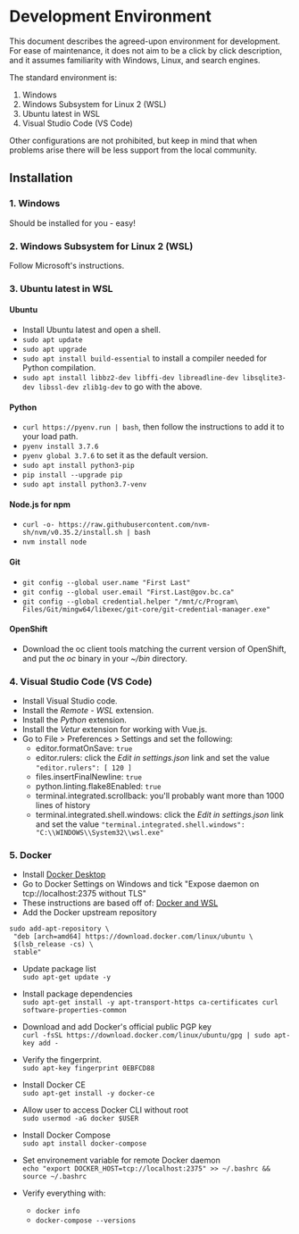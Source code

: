 # Development Environment

This document describes the agreed-upon environment for development. For ease of maintenance, it does not aim to be a
click by click description, and it assumes familiarity with Windows, Linux, and search engines.

The standard environment is:
1. Windows
2. Windows Subsystem for Linux 2 (WSL)
3. Ubuntu latest in WSL
4. Visual Studio Code (VS Code)

Other configurations are not prohibited, but keep in mind that when problems arise there will be less support from the
local community.

## Installation

### 1. Windows

Should be installed for you - easy!

### 2. Windows Subsystem for Linux 2 (WSL)

Follow Microsoft's instructions.

### 3. Ubuntu latest in WSL

#### Ubuntu

- Install Ubuntu latest and open a shell.
- `sudo apt update`
- `sudo apt upgrade`
- `sudo apt install build-essential` to install a compiler needed for Python compilation.
- `sudo apt install libbz2-dev libffi-dev libreadline-dev libsqlite3-dev libssl-dev zlib1g-dev` to go with the above.

#### Python

- `curl https://pyenv.run | bash`, then follow the instructions to add it to your load path.
- `pyenv install 3.7.6`
- `pyenv global 3.7.6` to set it as the default version.
- `sudo apt install python3-pip`
- `pip install --upgrade pip`
- `sudo apt install python3.7-venv`

#### Node.js for npm

- `curl -o- https://raw.githubusercontent.com/nvm-sh/nvm/v0.35.2/install.sh | bash`
- `nvm install node`

#### Git

- `git config --global user.name "First Last"`
- `git config --global user.email "First.Last@gov.bc.ca"`
- `git config --global credential.helper
"/mnt/c/Program\ Files/Git/mingw64/libexec/git-core/git-credential-manager.exe"`

#### OpenShift

- Download the oc client tools matching the current version of OpenShift, and put the *oc* binary in your *~/bin*
directory.

### 4. Visual Studio Code (VS Code)

- Install Visual Studio code.
- Install the *Remote - WSL* extension.
- Install the *Python* extension.
- Install the *Vetur* extension for working with Vue.js.
- Go to File > Preferences > Settings and set the following:
  - editor.formatOnSave: `true`
  - editor.rulers: click the *Edit in settings.json* link and set the value `"editor.rulers": [ 120 ]`
  - files.insertFinalNewline: `true`
  - python.linting.flake8Enabled: `true`
  - terminal.integrated.scrollback: you'll probably want more than 1000 lines of history
  - terminal.integrated.shell.windows: click the *Edit in settings.json* link and set the value
    `"terminal.integrated.shell.windows": "C:\\WINDOWS\\System32\\wsl.exe"`
    
### 5. Docker

  - Install [Docker Desktop](https://hub.docker.com/editions/community/docker-ce-desktop-windows)
  - Go to Docker Settings on Windows and tick "Expose daemon on tcp://localhost:2375 without TLS" 
  - These instructions are based off of:
  [Docker and WSL](https://nickjanetakis.com/blog/setting-up-docker-for-windows-and-wsl-to-work-flawlessly)
  - Add the  Docker upstream repository
  ```
  sudo add-apt-repository \
   "deb [arch=amd64] https://download.docker.com/linux/ubuntu \
   $(lsb_release -cs) \
   stable"
   ```
  - Update package list  
      `sudo apt-get update -y`
  - Install package dependencies  
   `sudo apt-get install -y apt-transport-https ca-certificates curl software-properties-common`
    
  - Download and add Docker's official public PGP key  
  `curl -fsSL https://download.docker.com/linux/ubuntu/gpg | sudo apt-key add -`
  - Verify the fingerprint.  
  `sudo apt-key fingerprint 0EBFCD88`
  - Install Docker CE  
  `sudo apt-get install -y docker-ce`
  - Allow user to access Docker CLI without root  
  `sudo usermod -aG docker $USER`
  - Install Docker Compose  
  `sudo apt install docker-compose`
  - Set environement variable for remote Docker daemon  
  `echo "export DOCKER_HOST=tcp://localhost:2375" >> ~/.bashrc && source ~/.bashrc`
  - Verify everything with:
      - `docker info`
      - `docker-compose --versions`

